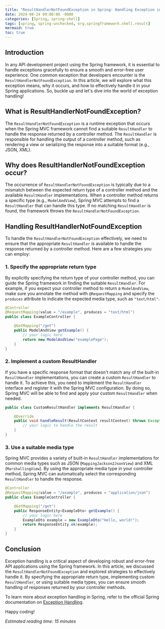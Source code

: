 ```yaml
---
title: "ResultHandlerNotFoundException in Spring: Handling Exception in API Development"
date: 2024-08-24 09:00:00 -0000
categories: [Spring, spring-shell]
tags: [spring, spring-unchecked, org.springframework.shell.result]
mermaid: true
toc: true
---
```



## Introduction

In any API development project using the Spring framework, it is essential to handle exceptions gracefully to ensure a smooth and error-free user experience. One common exception that developers encounter is the `ResultHandlerNotFoundException`. In this article, we will explore what this exception means, why it occurs, and how to effectively handle it in your Spring applications. So, buckle up and let's dive into the world of exception handling!

## What is ResultHandlerNotFoundException?

The `ResultHandlerNotFoundException` is a runtime exception that occurs when the Spring MVC framework cannot find a suitable `ResultHandler` to handle the response returned by a controller method. The `ResultHandler` is responsible for handling the output of a controller method, such as rendering a view or serializing the response into a suitable format (e.g., JSON, XML).

## Why does ResultHandlerNotFoundException occur?

The occurrence of `ResultHandlerNotFoundException` is typically due to a mismatch between the expected return type of a controller method and the available `ResultHandler` implementations. When a controller method returns a specific type (e.g., `ModelAndView`), Spring MVC attempts to find a `ResultHandler` that can handle this type. If no matching `ResultHandler` is found, the framework throws the `ResultHandlerNotFoundException`.

## Handling ResultHandlerNotFoundException

To handle the `ResultHandlerNotFoundException` effectively, we need to ensure that the appropriate `ResultHandler` is available to handle the response returned by a controller method. Here are a few strategies you can employ:

### 1. Specify the appropriate return type

By explicitly specifying the return type of your controller method, you can guide the Spring framework in finding the suitable `ResultHandler`. For example, if you expect your controller method to return a `ModelAndView`, make sure you annotate the method with `@RequestMapping` and specify the `produces` attribute to indicate the expected media type, such as `"text/html"`.

```java
@Controller
@RequestMapping(value = "/example", produces = "text/html")
public class ExampleController {

    @GetMapping("/get")
    public ModelAndView getExample() {
        // your logic here
        return new ModelAndView("examplePage");
    }
}
```

### 2. Implement a custom ResultHandler

If you have a specific response format that doesn't match any of the built-in `ResultHandler` implementations, you can create a custom `ResultHandler` to handle it. To achieve this, you need to implement the `ResultHandler` interface and register it with the Spring MVC configuration. By doing so, Spring MVC will be able to find and apply your custom `ResultHandler` when needed.

```java
public class CustomResultHandler implements ResultHandler {

    @Override
    public void handleResult(ResultContext resultContext) throws Exception {
        // your logic to handle the result
    }
}
```

### 3. Use a suitable media type

Spring MVC provides a variety of built-in `ResultHandler` implementations for common media types such as JSON (`MappingJackson2JsonView`) and XML (`MarshallingView`). By using the appropriate media type in your controller method, Spring MVC can automatically select the corresponding `ResultHandler` to handle the response.

```java
@Controller
@RequestMapping(value = "/example", produces = "application/json")
public class ExampleController {

    @GetMapping("/get")
    public ResponseEntity<ExampleDto> getExample() {
        // your logic here
        ExampleDto example = new ExampleDto("Hello, world!");
        return ResponseEntity.ok(example);
    }
}
```

## Conclusion

Exception handling is a critical aspect of developing robust and error-free API applications using the Spring framework. In this article, we discussed the `ResultHandlerNotFoundException` and explored strategies to effectively handle it. By specifying the appropriate return type, implementing custom `ResultHandler`, or using suitable media types, you can ensure smooth handling of responses returned by your controller methods.

To learn more about exception handling in Spring, refer to the official Spring documentation on [Exception Handling](https://docs.spring.io/spring-framework/docs/current/reference/html/web.html#mvc-exceptionhandlers).

Happy coding!

*Estimated reading time: 15 minutes*